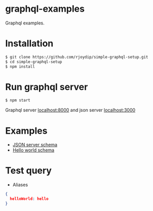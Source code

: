 # graphql-examples

Graphql examples.

# Installation

```sh
$ git clone https://github.com/rjoydip/simple-graphql-setup.git
$ cd simple-graphql-setup
$ npm install
```

# Run graphql server

```sh
$ npm start
```

Graphql server [localhost:8000](http://localhost:8000/graphql) and json server [localhost:3000](http://localhost:3000)

# Examples

* [JSON server schema](https://github.com/rjoydip/graphql-examples/blob/master/schema/jsonServerSetup.schema.js)
* [Hello world schema](https://github.com/rjoydip/graphql-examples/blob/master/schema/helloWorldServerSetup.schema.js)


# Test query

- Aliases  

```json
{
  helloWorld: hello
}
```
